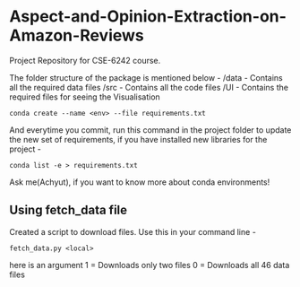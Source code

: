 # Aspect-and-Opinion-Extraction-on-Amazon-Reviews

Project Repository for CSE-6242 course.


The folder structure of the package is mentioned below -
/data - Contains all the required data files
/src - Contains all the code files
/UI - Contains the required files for seeing the Visualisation



`conda create --name <env> --file requirements.txt`



And everytime you commit, run this command in the project folder to update the new set of requirements, if you have installed new libraries for the project -


`conda list -e > requirements.txt`


Ask me(Achyut), if you want to know more about conda environments!


## Using fetch_data file

Created a script to download files. Use this in your command line -


`fetch_data.py <local>`

here <local> is an argument
1 = Downloads only two files
0 = Downloads all 46 data files
